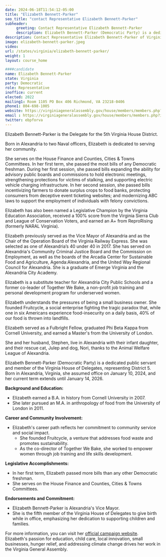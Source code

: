 ```yaml
---
date: 2024-06-18T11:54:12-05:00
title: "Elizabeth Bennett-Parker"
seo_title: "contact Representative Elizabeth Bennett-Parker"
subheader:
     greeting: Contact Representative Elizabeth Bennett-Parker
     description: Elizabeth Bennett-Parker (Democratic Party) is a dedicated public servant and member of the Virginia House of Delegates, representing District 5. Bennett-Parker assumed office on January 10, 2024. 
description: Contact Representative Elizabeth Bennett-Parker of Virginia. Contact information for Elizabeth Bennett-Parker includes email address, phone number, and mailing address.
image: elizabeth-bennett-parker.jpeg
video:
url: /states/virginia/elizabeth-bennett-parker/
weight: 1
layout: course_home

####candidate
name: Elizabeth Bennett-Parker
state: Virginia
party: Democratic
role: Representative
inoffice: current
elected: 2022
mailing1: Room 1105 PO Box 406 Richmond, VA 23218-0406
phone1: 804-698-1005
website: https://virginiageneralassembly.gov/house/members/members.php?id=H0334/
email : https://virginiageneralassembly.gov/house/members/members.php?id=H0334/
twitter: ebpforva
---
```


Elizabeth Bennett-Parker is the Delegate for the 5th Virginia House District. 

Born in Alexandria to two Naval officers, Elizabeth is dedicated to serving her community. 

She serves on the House Finance and Counties, Cities & Towns Committees. In her first term, she passed the most bills of any Democratic freshman. During her first session, she passed bills expanding the ability for advisory public boards and commissions to hold electronic meetings, strengthening protections for victims of stalking, and supporting electric vehicle charging infrastructure. In her second session, she passed bills incentivizing farmers to donate surplus crops to food banks, protecting consumers from deceptive event ticketing websites; and modernizing ABC laws to support the employment of individuals with felony convictions. 

Elizabeth has also been named a Legislative Champion by the Virginia Education Association, received a 100% score from the Virginia Sierra Club and League of Conservation Voters, and earned an A+ from ReproRising (formerly NARAL Virginia). 

Elizabeth previously served as the Vice Mayor of Alexandria and as the Chair of the Operation Board of the Virginia Railway Express. She was selected as one of Alexandria’s 40 under 40 in 2017. She has served on Alexandria's Community Criminal Justice Board and the Commission on Employment, as well as the boards of the Arcadia Center for Sustainable Food and Agriculture, Agenda:Alexandria, and the United Way Regional Council for Alexandria. She is a graduate of Emerge Virginia and the Alexandria City Academy.

Elizabeth is a substitute teacher for Alexandria City Public Schools and a former co-leader of Together We Bake, a non-profit job training and personal development program for underserved women.

Elizabeth understands the pressures of being a small business owner. She founded Fruitcycle, a social enterprise fighting the tragic paradox that, while one in six Americans experience food-insecurity on a daily basis, 40% of our food is thrown into landfills. 

Elizabeth served as a Fulbright Fellow, graduated Phi Beta Kappa from Cornell University, and earned a Master's from the University of London.

She and her husband, Stephen, live in Alexandria with their infant daughter, and their rescue cat, Julep and dog, Nori, thanks to the Animal Welfare League of Alexandria.

Elizabeth Bennett-Parker (Democratic Party) is a dedicated public servant and member of the Virginia House of Delegates, representing District 5. Born in Alexandria, Virginia, she assumed office on January 10, 2024, and her current term extends until January 14, 2026.

**Background and Education:**
- Elizabeth earned a B.A. in history from Cornell University in 2007.
- She later pursued an M.A. in anthropology of food from the University of London in 2011.

**Career and Community Involvement:**
- Elizabeth's career path reflects her commitment to community service and social impact.
  - She founded Fruitcycle, a venture that addresses food waste and promotes sustainability.
  - As the co-director of Together We Bake, she worked to empower women through job training and life skills development.

**Legislative Accomplishments:**
- In her first term, Elizabeth passed more bills than any other Democratic freshman.
- She serves on the House Finance and Counties, Cities & Towns Committees.

**Endorsements and Commitment:**
- Elizabeth Bennett-Parker is Alexandria's Vice Mayor.
- She is the fifth member of the Virginia House of Delegates to give birth while in office, emphasizing her dedication to supporting children and families.

For more information, you can visit her [official campaign website](https://www.elizabethfordelegate.com/). Elizabeth's passion for education, child care, local innovation, small businesses, hunger relief, and addressing climate change drives her work in the Virginia General Assembly.

